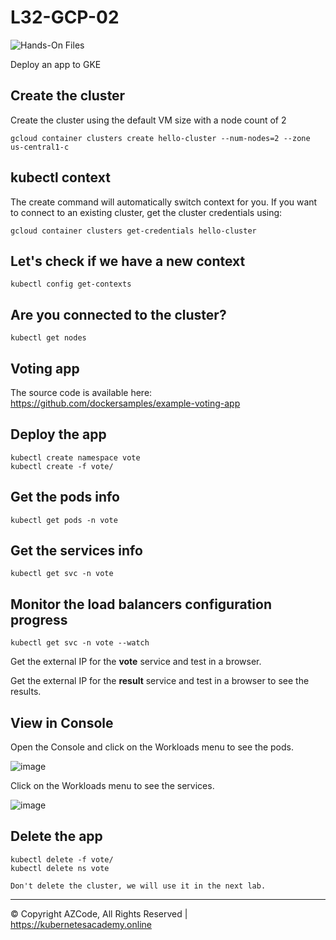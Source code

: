 # L32-GCP-02

![Hands-On Files](https://kubernetesacademy.online/wp-content/uploads/2021/06/checked-files-50px.png)

Deploy an app to GKE

## Create the cluster

Create the cluster using the default VM size with a node count of 2

    gcloud container clusters create hello-cluster --num-nodes=2 --zone us-central1-c

## kubectl context

The create command will automatically switch context for you. If you want to connect to an existing cluster, get the cluster credentials using:

    gcloud container clusters get-credentials hello-cluster

## Let's check if we have a new context

    kubectl config get-contexts

## Are you connected to the cluster?

    kubectl get nodes

## Voting app

The source code is available here: https://github.com/dockersamples/example-voting-app

## Deploy the app

    kubectl create namespace vote
    kubectl create -f vote/

## Get the pods info

    kubectl get pods -n vote

## Get the services info

    kubectl get svc -n vote    

## Monitor the load balancers configuration progress

    kubectl get svc -n vote --watch

Get the external IP for the **vote** service and test in a browser.

Get the external IP for the **result** service and test in a browser to see the results.

## View in Console

Open the Console and click on the Workloads menu to see the pods.

![image](https://kubernetesacademy.online/wp-content/uploads/2022/07/L32-GCP-02-01.png)

Click on the Workloads menu to see the services.

![image](https://kubernetesacademy.online/wp-content/uploads/2022/07/L32-GCP-02-02.png)

## Delete the app

    kubectl delete -f vote/
    kubectl delete ns vote

    Don't delete the cluster, we will use it in the next lab.

---

© Copyright AZCode, All Rights Reserved | https://kubernetesacademy.online